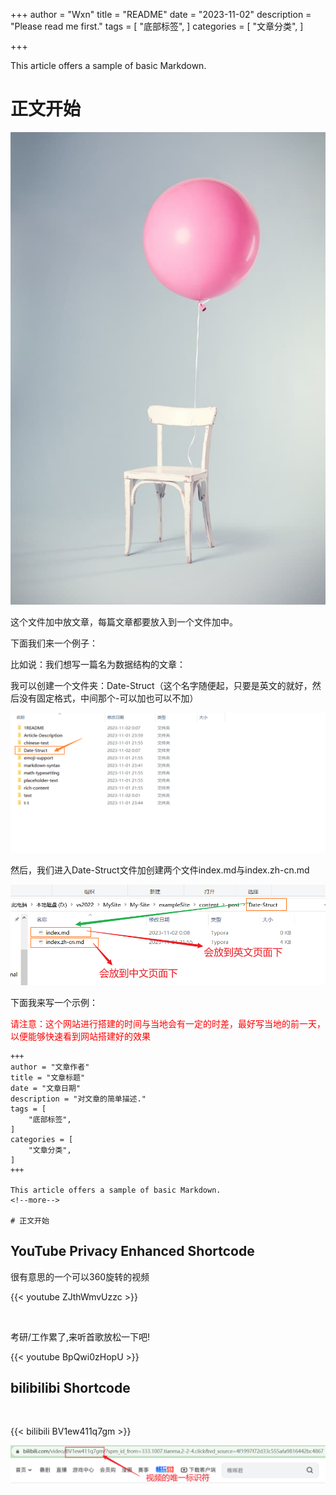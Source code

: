 +++
author = "Wxn"
title = "README"
date = "2023-11-02"
description = "Please read me first."
tags = [
	"底部标签",
]
categories = [
    "文章分类",
]

+++

This article offers a sample of basic Markdown.
<!--more-->

# 正文开始

![测试图片](Picture/1698889516379.png)

这个文件加中放文章，每篇文章都要放入到一个文件加中。

下面我们来一个例子：

比如说：我们想写一篇名为数据结构的文章：

我可以创建一个文件夹：Date-Struct（这个名字随便起，只要是英文的就好，然后没有固定格式，中间那个-可以加也可以不加）

![picture1](Picture/1698854881951.png)

然后，我们进入Date-Struct文件加创建两个文件index.md与index.zh-cn.md

![picture2](Picture/1698855011986.png)

下面我来写一个示例：

<font color=red>请注意：这个网站进行搭建的时间与当地会有一定的时差，最好写当地的前一天，以便能够快速看到网站搭建好的效果</font>

```
+++
author = "文章作者"
title = "文章标题"
date = "文章日期"
description = "对文章的简单描述."
tags = [
	"底部标签",
]
categories = [
    "文章分类",
]
+++

This article offers a sample of basic Markdown.
<!--more-->

# 正文开始
```



## YouTube Privacy Enhanced Shortcode

很有意思的一个可以360旋转的视频

{{< youtube ZJthWmvUzzc >}}

<br>

考研/工作累了,来听首歌放松一下吧!

{{< youtube BpQwi0zHopU >}}

## bilibilibi Shortcode

<br>

{{< bilibili BV1ew411q7gm >}}

![1698890999744](Picture/1698890999744.png)